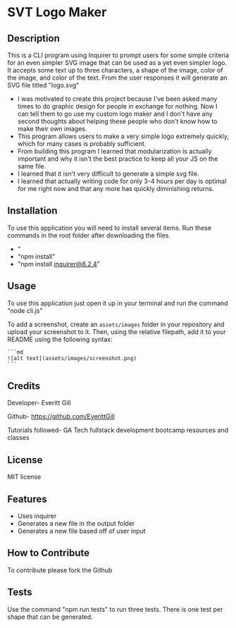 # SVT Logo Maker

## Description

This is a CLI program using Inquirer to prompt users for some simple criteria for an even simpler SVG image that can be used as a yet even simpler logo. It accepts some text up to three characters, a shape of the image, color of the image, and color of the text. From the user responses it will generate an SVG file titled "logo.svg"

- I was motivated to create this project because I've been asked many times to do graphic design for people in exchange for nothing. Now I can tell them to go use my custom logo maker and I don't have any second thoughts about helping these people who don't know how to make their own images. 
- This program allows users to make a very simple logo extremely quickly, which for many cases is probably sufficient. 
- From building this program I learned that modularization is actually important and why it isn't the best practice to keep all your JS on the same file. 
- I learned that it isn't very difficult to generate a simple svg file.
- I learned that actually writing code for only 3-4 hours per day is optimal for me right now and that any more has quickly diminishing returns. 


## Installation

To use this application you will need to install several items. Run these commands in the root folder after downloading the files.

- "
- "npm install"
- "npm install inquirer@8.2.4"



## Usage

To use this application just open it up in your terminal and run the command "node cli.js"

To add a screenshot, create an `assets/images` folder in your repository and upload your screenshot to it. Then, using the relative filepath, add it to your README using the following syntax:

    ```md
    ![alt text](assets/images/screenshot.png)
    ```

## Credits

Developer- Everitt Gill

Github- https://github.com/EverittGill

Tutorials followed- GA Tech fullstack development bootcamp resources and classes

## License

MIT license 

## Features

- Uses inquirer
- Generates a new file in the output folder
- Generates a new file based off of user input

## How to Contribute

To contribute please fork the Github


## Tests

Use the command "npm run tests" to run three tests. There is one test per shape that can be generated.